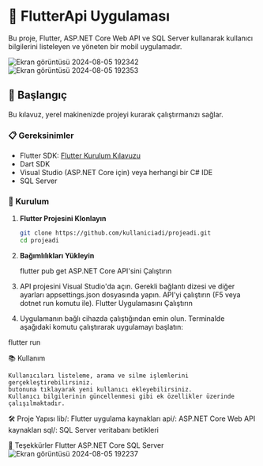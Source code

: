 # 🌟 FlutterApi Uygulaması

Bu proje, Flutter, ASP.NET Core Web API ve SQL Server kullanarak kullanıcı bilgilerini listeleyen ve yöneten bir mobil uygulamadır. 

![Ekran görüntüsü 2024-08-05 192342](https://github.com/user-attachments/assets/0a0e069e-eb40-461f-ba42-b932ed66cb2e)
   ![Ekran görüntüsü 2024-08-05 192353](https://github.com/user-attachments/assets/ce08caee-2fe1-4847-8030-a327452defeb)


## 🚀 Başlangıç

Bu kılavuz, yerel makinenizde projeyi kurarak çalıştırmanızı sağlar.

### 📋 Gereksinimler

- Flutter SDK: [Flutter Kurulum Kılavuzu](https://flutter.dev/docs/get-started/install)
- Dart SDK
- Visual Studio (ASP.NET Core için) veya herhangi bir C# IDE
- SQL Server

### 🔧 Kurulum

1. **Flutter Projesini Klonlayın**

   ```bash
   git clone https://github.com/kullaniciadi/projeadi.git
   cd projeadi
   
2. **Bağımlılıkları Yükleyin**

   flutter pub get
   ASP.NET Core API'sini Çalıştırın

3. API projesini Visual Studio'da açın.
    Gerekli bağlantı dizesi ve diğer ayarları appsettings.json dosyasında yapın.
    API'yi çalıştırın (F5 veya dotnet run komutu ile).
    Flutter Uygulamasını Çalıştırın

4. Uygulamanın bağlı cihazda çalıştığından emin olun.
Terminalde aşağıdaki komutu çalıştırarak uygulamayı başlatın:

flutter run

📚 Kullanım

    Kullanıcıları listeleme, arama ve silme işlemlerini gerçekleştirebilirsiniz.
    butonuna tıklayarak yeni kullanıcı ekleyebilirsiniz.
    Kullanıcı bilgilerinin güncellenmesi gibi ek özellikler üzerinde çalışılmaktadır.

🛠️ Proje Yapısı
        lib/: Flutter uygulama kaynakları
        api/: ASP.NET Core Web API kaynakları
        sql/: SQL Server veritabanı betikleri

🎉 Teşekkürler
      Flutter
      ASP.NET Core
      SQL Server
![Ekran görüntüsü 2024-08-05 192237](https://github.com/user-attachments/assets/47f76221-561c-4277-b51f-a46bf87ce81e)

